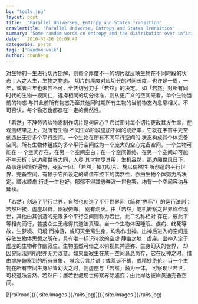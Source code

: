 ```yaml
---
bg: "tools.jpg"
layout: post
title:  "Parallel Universes, Entropy and States Transition"
crawlertitle: "Parallel Universe, Entropy and States Transition"
summary: "Some random words on entropy and the distribution over infinite states"
date:   2016-03-26 20:09:47
categories: posts
tags: ['Random walk']
author: chunheng
---
```


对生物的一生进行切片剖解，则每个厚度不一的切片就反映生物在不同时段的状态：人之人生，生物之物态。
切片的厚度对应切分的时间长度，也许是一周，一年，或者百年也未尝不可，全凭切分刀手「若然」的决定。
如「若然」对所有同时代的生物一视同仁，选择相同的切分标准，则从更广义的空间来看，单个生物当前的物态
与其此前所有物态乃至其他同时期所有生物的当前物态均息息相关。不可否认，每个物态也都存在一定的偶然性。

「若然」不辞劳苦给物态制作切片是何居心？它试图对每个切片更改其发生率，在观测结果之上，对所有生物
不同生命阶段施加不同的或然率，它就在宇宙中凭空创造出无穷多个平行空间。一个生物在所有不同平行空间的
状态构成其个体完备空间。所有生物体组成的多个平行空间成为一个庞大的空心完备空间。一个生物可能在
一个空间存在，在另一个空间空白；在一个空间善终，在另一个空间却可能不幸夭折；这边厢世界大同，人尽
其才物尽其用，生机盎然，那边厢世风日下，战事连绵饿殍遍野，死寂一团。「若然」操刀切片、施以偶然性
所创造的平行世界、完备空间，有赖于它所设定的熵值布控下的偶然性，亦由生物个体努力所决定。顺水顺舟
行走一生也好，郁郁不得其志奔波一世也罢，均有一个空间容纳与延续。

「若然」创造了平行世界，自然也创造了平行世界间（简称“界际”）的运行法则：若然相接，虚座以待，幽寂俯瞰，
别有洞天。由「若然」随机腑察之世界称作现世，其他由其创造的无限多个平行空间则称为若世，此二名称相对
存在，彼此平等相向而行，芸芸众生无缘得其道法真理。当一个生物体因睡眠、疾病、终死等故，生梦境、幻境
而神游，或幻灭坐离生身，均称作出神。出神后进入的空间是存驻生物体思想之所在，具有唯一标识符纹的空虚
静幽之地：虚座。出神入定于虚座的生物称作幽寂生。生物虽然可借之以俯视其神遁弥、生身幻灭的世界， 
却因界际法则所限亦无力改变。如果幽寂生在某一空间鼻息尚存，它在反神之时，借由虚座俯察到的所有景象，
唯余只言片语：或荒诞不稽，或精妙绝伦。当一个生物在所有空间生身尽皆幻灭之时，则虚座与「若然」融为一体，
可察现世若世，可校道法自然。若然曰：居若世觑现世俯察界际遽变；由此岸达彼岸贯通完备空间。

[![railroad]({{ site.images }}/rails.jpg)]({{ site.images }}/rails.jpg)
